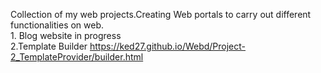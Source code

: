 Collection of my web projects.Creating Web portals to carry out different functionalities on web.<br/>1. Blog website in progress <br/>
2.Template Builder  https://ked27.github.io/Webd/Project-2_TemplateProvider/builder.html

